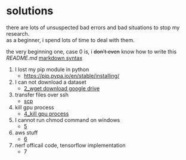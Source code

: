 # solutions  

there are lots of unsuspected bad errors and bad situations to stop my research.  
as a beginner, i spend lots of time to deal with them.  

the very beginning one, case 0 is, i ~~don't even~~ know how to write this *README.md*
[markdown syntax](https://www.runoob.com/markdown/md-tutorial.html)

1. I lost my pip module in python  
    + https://pip.pypa.io/en/stable/installing/  
2. I can not download a dataset
    +  [2_wget download google drive](https://github.com/fu-yanyuan/solutions/blob/main/wget%20download%20google%20drive.md)  
3. transfer files over ssh  
    + [scp](https://github.com/fu-yanyuan/solutions/blob/main/3_scp:%20transferring%20files%20over%20ssh.md)  
4. kill gpu process  
    + [4_kill gpu process](https://github.com/fu-yanyuan/solutions/blob/main/4_kill%20gpu%20process.md)  
5. I cannot run chmod command on windows  
    + [5](https://github.com/fu-yanyuan/solutions/blob/main/5_chmod%20400%20on%20windows.md)  
6. aws stuff  
    + [6](https://github.com/fu-yanyuan/solutions/blob/main/6_aws%20problems.md)  
7. nerf officail code, tensorflow implementation  
    + 7



